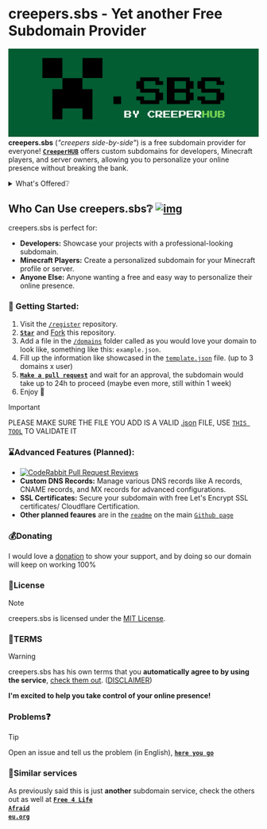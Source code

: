 # creepers.sbs - Yet another Free Subdomain Provider 
[![Banner](https://raw.githubusercontent.com/creepersbs/.github/refs/heads/main/profile/mini-banner.png)](https://creepers.sbs)
**creepers.sbs** (*"creepers side-by-side"*) is a free subdomain provider for everyone! [**`CreeperHUB`**](https://creeperhub.net/creepersbs) offers custom subdomains for developers, Minecraft players, and server owners, allowing you to personalize your online presence without breaking the bank.

<details> <summary>What's Offered❔</summary>


* **Free Subdomains:** No hidden fees, no credit cards required.
* **Customizable Names:** Create unique subdomains for your projects, websites, or Minecraft servers.
* **Quick and Easy Setup:** Get your subdomain up and running in hours (soon will be added automatization).
* **Complete subdomain ownership:** Choose from a variety of subdomains with the `sbs` TLD (side-by-side), or the `cloud` TLD you can use everywhere you want.
* **Reliable DNS:** Ensure your subdomain is always accessible with a robust DNS infrastructure powered by these 3 services: <br><br>
 [![CloudDNS](https://github.com/creepersbs/.github/blob/main/profile/cloudns.png)](https://cloudns.net/) <br>
 [![Cloudflare](https://github.com/creepersbs/.github/blob/main/profile/cloudflare.png)](https://cloudflare.com) <br>
 [![Gcore](https://github.com/creepersbs/.github/blob/main/profile/gcore.png)](https://gcore.com)  

 </details>
 
## **Who Can Use creepers.sbs❔** [![img](https://custom-icon-badges.demolab.com/badge/powered_by-CreeperHUB-white.svg?logo=creeperhub&logoColor=white)](https://creeperhub.net)

creepers.sbs is perfect for:

* **Developers:** Showcase your projects with a professional-looking subdomain.
* **Minecraft Players:** Create a personalized subdomain for your Minecraft profile or server.
* **Anyone Else:** Anyone wanting a free and easy way to personalize their online presence.

### 📌 Getting Started:

1. Visit the [`/register`](https://github.com/creepersbs/register) repository.
2. [**`Star`**](https://docs.github.com/en/get-started/exploring-projects-on-github/saving-repositories-with-stars) and [Fork](https://github.com/creepersbs/register/fork) this repository.
3. Add a file in the [`/domains`](https://github.com/creepersbs/register/blob/main/domains) folder called as you would love your domain to look like, something like this: `example.json`.
4. Fill up the information like showcased in the [`template.json`](https://github.com/creepersbs/register/blob/main/domains/template.json) file. (up to 3 domains x user)
5. [**`Make a pull request`**](https://docs.github.com/en/pull-requests/collaborating-with-pull-requests/proposing-changes-to-your-work-with-pull-requests/creating-a-pull-request) and wait for an approval, the subdomain would take up to 24h to proceed (maybe even more, still within 1 week)
6. Enjoy 🤩<br>

> [!IMPORTANT]
>PLEASE MAKE SURE THE FILE YOU ADD IS A VALID [.json](https://en.wikipedia.org/wiki/JSON) FILE, USE [`THIS TOOL`](https://jsonlint.com/) TO VALIDATE IT



### ⌛**Advanced Features (Planned):**

* [![CodeRabbit Pull Request Reviews](https://img.shields.io/coderabbit/prs/github/creepersbs/register?labelColor=171717&color=FF570A&link=https%3A%2F%2Fcoderabbit.ai&label=CodeRabbit%20Reviews)](https://coderabbit.ai)
* **Custom DNS Records:** Manage various DNS records like A records, CNAME records, and MX records for advanced configurations.
* **SSL Certificates:** Secure your subdomain with free Let's Encrypt SSL certificates/ Cloudflare Certification.
* **Other planned feaures** are in the [`readme`](https://github.com/creepersbs/.github/blob/main/profile/README.md) on the main [`Github page`](https://creeperhub.net/creepersbs)

### 💰**Donating**

I would love a [donation](https://creepers.sbs/donate) to show your support, and by doing so our domain will keep on working 100%

### 📃**License**

> [!NOTE]
>creepers.sbs is licensed under the [MIT License](https://choosealicense.com/licenses/mit/).

### 📜**TERMS**

> [!WARNING]
>creepers.sbs has his own terms that you **automatically agree to by using the service**, [check them out](https://github.com/creepersbs/register/blob/main/SECURITY.md). ([DISCLAIMER](https://github.com/creepersbs/#disclaimer))

**I'm excited to help you take control of your online presence!**

### Problems❓
> [!TIP]
>Open an issue and tell us the problem (in English), [**`here you go`**](https://github.com/creepersbs/register/issues/new/choose)

### 🤝Similar services
As previously said this is just **another** subdomain service, check the others out as well at [**`Free 4 Life`**](https://free.hrsn.dev/#/?id=domains)<br>
[**`Afraid`**](https://freedns.afraid.org/)<br>
[**`eu.org`**](https://nic.eu.org)<br>

